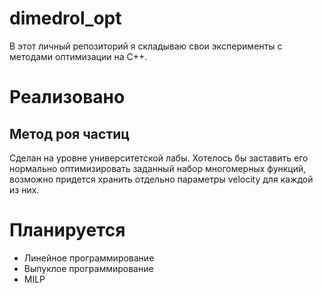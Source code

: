# dimedrol_opt

В этот личный репозиторий я складываю свои эксперименты с методами оптимизации на C++.

# Реализовано

## Метод роя частиц

Сделан на уровне университетской лабы. Хотелось бы заставить его нормально оптимизировать заданный набор многомерных функций, возможно придется хранить отдельно параметры velocity для каждой из них.

# Планируется

- Линейное программирование
- Выпуклое программирование
- MILP

